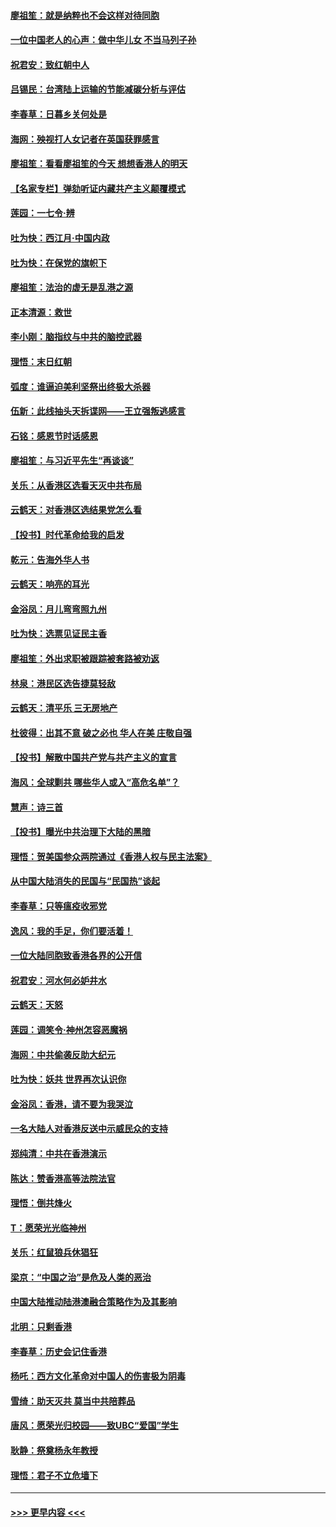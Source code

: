 #### [廖祖笙：就是纳粹也不会这样对待同胞](../pages/nsc993/n11697658.md?t=12041001) 
#### [一位中国老人的心声：做中华儿女 不当马列子孙](../pages/nsc993/n11697525.md?t=12041001) 
#### [祝君安：致红朝中人](../pages/nsc993/n11697518.md?t=12041001) 
#### [吕锡民：台湾陆上运输的节能减碳分析与评估](../pages/nsc993/n11694983.md?t=12041001) 
#### [李春草：日暮乡关何处是](../pages/nsc993/n11694805.md?t=12041001) 
#### [海网：殃视打人女记者在英国获罪感言](../pages/nsc993/n11693832.md?t=12041001) 
#### [廖祖笙：看看廖祖笙的今天 想想香港人的明天](../pages/nsc993/n11693707.md?t=12041001) 
#### [【名家专栏】弹劾听证内藏共产主义颠覆模式](../pages/nsc993/n11693563.md?t=12041001) 
#### [莲园：一七令‧辨](../pages/nsc993/n11692558.md?t=12041001) 
#### [吐为快：西江月·中国内政](../pages/nsc993/n11692071.md?t=12041001) 
#### [吐为快：在保党的旗帜下](../pages/nsc993/n11691188.md?t=12041001) 
#### [廖祖笙：法治的虚无是乱港之源](../pages/nsc993/n11690605.md?t=12041001) 
#### [正本清源：救世](../pages/nsc993/n11689134.md?t=12041001) 
#### [李小刚：脑指纹与中共的脑控武器](../pages/nsc993/n11688900.md?t=12041001) 
#### [理悟：末日红朝](../pages/nsc993/n11688829.md?t=12041001) 
#### [弧度：谁逼迫美利坚祭出终极大杀器](../pages/nsc993/n11688735.md?t=12041001) 
#### [伍新：此线抽头天拆谍网——王立强叛逃感言](../pages/nsc993/n11687981.md?t=12041001) 
#### [石铭：感恩节时话感恩](../pages/nsc993/n11687568.md?t=12041001) 
#### [廖祖笙：与习近平先生“再谈谈”](../pages/nsc993/n11687005.md?t=12041001) 
#### [关乐：从香港区选看天灭中共布局](../pages/nsc993/n11686647.md?t=12041001) 
#### [云鹤天：对香港区选结果党怎么看](../pages/nsc993/n11686216.md?t=12041001) 
#### [【投书】时代革命给我的启发](../pages/nsc993/n11684287.md?t=12041001) 
#### [乾元：告海外华人书](../pages/nsc993/n11684044.md?t=12041001) 
#### [云鹤天：响亮的耳光](../pages/nsc993/n11684254.md?t=12041001) 
#### [金浴凤：月儿弯弯照九州](../pages/nsc993/n11684231.md?t=12041001) 
#### [吐为快：选票见证民主香](../pages/nsc993/n11684206.md?t=12041001) 
#### [廖祖笙：外出求职被跟踪被套路被劝返](../pages/nsc993/n11683874.md?t=12041001) 
#### [林泉：港民区选告捷莫轻敌](../pages/nsc993/n11683930.md?t=12041001) 
#### [云鹤天：清平乐 三无房地产](../pages/nsc993/n11681521.md?t=12041001) 
#### [杜彼得：出其不意 破之必也 华人在美 庄敬自强](../pages/nsc993/n11679554.md?t=12041001) 
#### [【投书】解散中国共产党与共产主义的宣言](../pages/nsc993/n11679177.md?t=12041001) 
#### [海风：全球剿共 哪些华人或入“高危名单”？](../pages/nsc993/n11678617.md?t=12041001) 
#### [慧声：诗三首](../pages/nsc993/n11678848.md?t=12041001) 
#### [【投书】曝光中共治理下大陆的黑暗](../pages/nsc993/n11678674.md?t=12041001) 
#### [理悟：贺美国参众两院通过《香港人权与民主法案》](../pages/nsc993/n11678104.md?t=12041001) 
#### [从中国大陆消失的民国与“民国热”谈起](../pages/nsc993/n11678075.md?t=12041001) 
#### [李春草：只等瘟疫收邪党](../pages/nsc993/n11677308.md?t=12041001) 
#### [逸风：我的手足，你们要活着！](../pages/nsc993/n11676352.md?t=12041001) 
#### [一位大陆同胞致香港各界的公开信](../pages/nsc993/n11675761.md?t=12041001) 
#### [祝君安：河水何必妒井水](../pages/nsc993/n11675746.md?t=12041001) 
#### [云鹤天：天怒](../pages/nsc993/n11675718.md?t=12041001) 
#### [莲园：调笑令‧神州怎容恶魔祸](../pages/nsc993/n11675648.md?t=12041001) 
#### [海网：中共偷袭反助大纪元](../pages/nsc993/n11673515.md?t=12041001) 
#### [吐为快：妖共 世界再次认识你](../pages/nsc993/n11673506.md?t=12041001) 
#### [金浴凤：香港，请不要为我哭泣](../pages/nsc993/n11673248.md?t=12041001) 
#### [一名大陆人对香港反送中示威民众的支持](../pages/nsc993/n11672615.md?t=12041001) 
#### [郑纯清：中共在香港演示](../pages/nsc993/n11670539.md?t=12041001) 
#### [陈达：赞香港高等法院法官](../pages/nsc993/n11669542.md?t=12041001) 
#### [理悟：倒共烽火](../pages/nsc993/n11668844.md?t=12041001) 
#### [T：愿荣光光临神州](../pages/nsc993/n11668421.md?t=12041001) 
#### [关乐：红鼠狼兵休猖狂](../pages/nsc993/n11668378.md?t=12041001) 
#### [梁京：“中国之治”是危及人类的恶治](../pages/nsc993/n11668328.md?t=12041001) 
#### [中国大陆推动陆港澳融合策略作为及其影响](../pages/nsc993/n11668157.md?t=12041001) 
#### [北明：只剩香港](../pages/nsc993/n11668002.md?t=12041001) 
#### [李春草：历史会记住香港](../pages/nsc993/n11667927.md?t=12041001) 
#### [杨吒：西方文化革命对中国人的伤害极为阴毒](../pages/nsc993/n11664521.md?t=12041001) 
#### [雪绮：助天灭共 莫当中共陪葬品](../pages/nsc993/n11662650.md?t=12041001) 
#### [唐风：愿荣光归校园——致UBC“爱国”学生](../pages/nsc993/n11662194.md?t=12041001) 
#### [耿静：祭奠杨永年教授](../pages/nsc993/n11662514.md?t=12041001) 
#### [理悟：君子不立危墙下](../pages/nsc993/n11662172.md?t=12041001) 

----
#### [ >>> 更早内容 <<< ](../indexes/nsc993-earlier.md)
